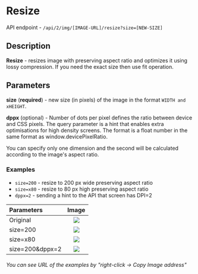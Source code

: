 # Resize

API endpoint - `/api/2/img/[IMAGE-URL]/resize?size=[NEW-SIZE]`

## Description

**Resize** - resizes image with preserving aspect ratio and optimizes it using lossy compression. If you need the exact size then use fit operation.

## Parameters

**size** \(**required**\) - new size (in pixels) of the image in the format `WIDTH and xHEIGHT`.

**dppx** \(optional\) - Number of dots per pixel defines the ratio between device and CSS pixels. The query parameter is a hint that enables extra optimisations for high density screens. The format is a float number in the same format as window.devicePixelRatio.


You can specify only one dimension and the second will be calculated according to the image's aspect ratio.

### Examples

* `size=200` - resize to 200 px wide preserving aspect ratio
* `size=x80` - resize to 80 px high preserving aspect ratio
* `dppx=2` - sending a hint to the API that screen has DPI=2

| Parameters        |                                                           Image                                                           | 
|:------------------|:-------------------------------------------------------------------------------------------------------------------------:|
| Original          |          ![](https://pixboost.com/api/2/img/http://www.midday.coffee/assets/cup.jpeg/asis?auth=MTA0ODU5NDA0NQ__)          |
| size=200          |  ![](https://pixboost.com/api/2/img/http://www.midday.coffee/assets/cup.jpeg/resize?size=200&auth=MTA0ODU5NDA0NQ__)   |
| size=x80          |    ![](https://pixboost.com/api/2/img/http://www.midday.coffee/assets/cup.jpeg/resize?size=x80&auth=MTA0ODU5NDA0NQ__)     |
| size=200&dppx=2   | ![](https://pixboost.com/api/2/img/http://www.midday.coffee/assets/cup.jpeg/resize?size=200&dppx=2&auth=MTA0ODU5NDA0NQ__) |

###### You can see URL of the examples by "right-click -> Copy Image address"
